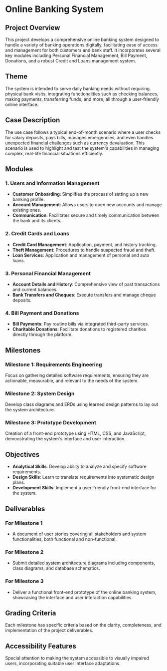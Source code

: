 # Online Banking System

## Project Overview

This project develops a comprehensive online banking system designed to handle a variety of banking operations digitally, facilitating ease of access and management for both customers and bank staff. It incorporates several key modules including Personal Financial Management, Bill Payment, Donations, and a robust Credit and Loans management system.

## Theme

The system is intended to serve daily banking needs without requiring physical bank visits, integrating functionalities such as checking balances, making payments, transferring funds, and more, all through a user-friendly online interface.

## Case Description

The use case follows a typical end-of-month scenario where a user checks for salary deposits, pays bills, manages emergencies, and even handles unexpected financial challenges such as currency devaluation. This scenario is used to highlight and test the system's capabilities in managing complex, real-life financial situations efficiently.

## Modules

### 1. Users and Information Management
- **Customer Onboarding**: Simplifies the process of setting up a new banking profile.
- **Account Management**: Allows users to open new accounts and manage existing ones.
- **Communication**: Facilitates secure and timely communication between the bank and its clients.

### 2. Credit Cards and Loans
- **Credit Card Management**: Application, payment, and history tracking.
- **Theft Management**: Procedures to handle suspected fraud and theft.
- **Loan Services**: Application and management of personal and auto loans.

### 3. Personal Financial Management
- **Account Details and History**: Comprehensive view of past transactions and current balances.
- **Bank Transfers and Cheques**: Execute transfers and manage cheque deposits.

### 4. Bill Payment and Donations
- **Bill Payments**: Pay routine bills via integrated third-party services.
- **Charitable Donations**: Facilitate donations to registered charities directly through the platform.

## Milestones

### Milestone 1: Requirements Engineering
Focus on gathering detailed software requirements, ensuring they are actionable, measurable, and relevant to the needs of the system.

### Milestone 2: System Design
Develop class diagrams and ERDs using learned design patterns to lay out the system architecture.

### Milestone 3: Prototype Development
Creation of a front-end prototype using HTML, CSS, and JavaScript, demonstrating the system's interface and user interaction.

## Objectives

- **Analytical Skills**: Develop ability to analyze and specify software requirements.
- **Design Skills**: Learn to translate requirements into systematic design plans.
- **Development Skills**: Implement a user-friendly front-end interface for the system.

## Deliverables

### For Milestone 1
- A document of user stories covering all stakeholders and system functionalities, both functional and non-functional.

### For Milestone 2
- Submit detailed system architecture diagrams including components, class diagrams, and database schematics.

### For Milestone 3
- Deliver a functional front-end prototype of the online banking system, showcasing the interface and user interaction capabilities.

## Grading Criteria

Each milestone has specific criteria based on the clarity, completeness, and implementation of the project deliverables.

## Accessibility Features

Special attention to making the system accessible to visually impaired users, incorporating suitable user interface adaptations.
